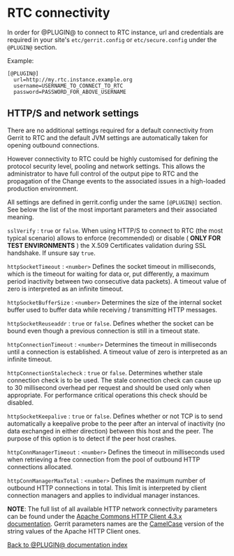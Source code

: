 RTC connectivity
================

In order for @PLUGIN@ to connect to RTC instance, url and credentials
are required in your site's `etc/gerrit.config` or `etc/secure.config`
under the `@PLUGIN@` section.

Example:

```
[@PLUGIN@]
  url=http://my.rtc.instance.example.org
  username=USERNAME_TO_CONNECT_TO_RTC
  password=PASSWORD_FOR_ABOVE_USERNAME
```

HTTP/S and network settings
---------------------------

There are no additional settings required for a default connectivity from Gerrit
to RTC and the default JVM settings are automatically taken for opening outbound
connections.

However connectivity to RTC could be highly customised for defining the protocol
security level, pooling and network settings. This allows the administrator to
have full control of the output pipe to RTC and the propagation of the Change
events to the associated issues in a high-loaded production environment.

All settings are defined in gerrit.config under the same `[@PLUGIN@]` section.
See below the list of the most important parameters and their associated
meaning.

`sslVerify`
:   `true` or `false`. When using HTTP/S to connect to RTC (the most typical
    scenario) allows to enforce (recommended) or disable
    ( **ONLY FOR TEST ENVIRONMENTS** ) the X.509 Certificates validation during
    SSL handshake.  If unsure say `true`.

`httpSocketTimeout`
:	`<number>` Defines the socket timeout in milliseconds,
    which is the timeout for waiting for data  or, put differently,
    a maximum period inactivity between two consecutive data packets).
    A timeout value of zero is interpreted as an infinite timeout.

`httpSocketBufferSize`
:   `<number>` Determines the size of the internal socket buffer used to
    buffer data while receiving / transmitting HTTP messages.

`httpSocketReuseaddr`
:   `true` or `false`. Defines whether the socket can be bound even though a
    previous connection is still in a timeout state.

`httpConnectionTimeout`
:   `<number>` Determines the timeout in milliseconds until a connection is
    established. A timeout value of zero is interpreted as an infinite timeout.

`httpConnectionStalecheck`
:   `true` or `false`. Determines whether stale connection check is to be
    used. The stale connection check can cause up to 30 millisecond overhead per
    request and should be used only when appropriate. For performance critical
    operations this check should be disabled.

`httpSocketKeepalive`
:   `true` or `false`. Defines whether or not TCP is to send automatically
    a keepalive probe to the peer after an interval of inactivity (no data
    exchanged in either direction) between this host and the peer. The purpose
    of this option is to detect if the peer host crashes.

`httpConnManagerTimeout`
:   `<number>` Defines the timeout in milliseconds used when retrieving a free
    connection from the pool of outbound HTTP connections allocated.

`httpConnManagerMaxTotal`
:   `<number>` Defines the maximum number of outbound HTTP connections in total.
    This limit is interpreted by client connection managers and applies to
    individual manager instances.

**NOTE**: The full list of all available HTTP network connectivity parameters can be found under
the [Apache Commons HTTP Client 4.3.x documentation](http://hc.apache.org/httpcomponents-client-ga/httpclient/apidocs/index.html?org/apache/http/client/params/ClientPNames.html). Gerrit parameters names are the [CamelCase](http://en.wikipedia.org/wiki/Camelcase) version of the string
values of the Apache HTTP Client ones.


[Back to @PLUGIN@ documentation index][index]

[index]: index.html
